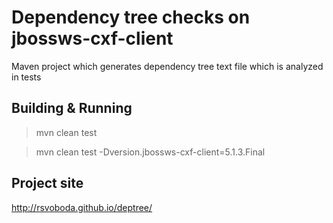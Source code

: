 Dependency tree checks on jbossws-cxf-client
========================
Maven project which generates dependency tree text file which is analyzed in tests

Building & Running
-------------------
> mvn clean test 

> mvn clean test -Dversion.jbossws-cxf-client=5.1.3.Final

Project site
-------------------
http://rsvoboda.github.io/deptree/

